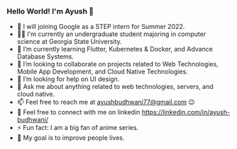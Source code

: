 ### Hello World! I'm Ayush 👋


- 🔭 I will joining Google as a STEP intern for Summer 2022.
- :student: I'm currently an undergraduate student majoring in computer science at Georgia State University.
- 🌱 I’m currently learning Flutter, Kubernetes & Docker, and Advance Database Systems.
- 👯 I’m looking to collaborate on projects related to Web Technologies, Mobile App Development, and Cloud Native Technologies.
- 🤔 I’m looking for help on UI design.
- 💬 Ask me about anything related to web technologies, servers, and cloud native.
- 📫 Feel free to reach me at ayushbudhwani77@gmail.com :wink:
- :link:	Feel free to connect with me on linkedin https://linkedin.com/in/ayush-budhwani/
- ⚡ Fun fact: I am a big fan of anime series.
- :triangular_flag_on_post: My goal is to improve people lives. 

